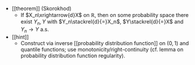 - [[theorem]] (Skorokhod)
  - If $X_n\xrightarrow{d}X$ on $\mathbb{R}$, then on some probability space there exist $Y_n,Y$ with $Y_n\stackrel{d}{=}X_n$, $Y\stackrel{d}{=}X$ and $Y_n\to Y$ a.s.
- [[hint]]
  - Construct via inverse [[probability distribution function]] on $(0,1)$ and quantile functions; use monotonicity/right-continuity (cf. lemma on probability distribution function regularity).